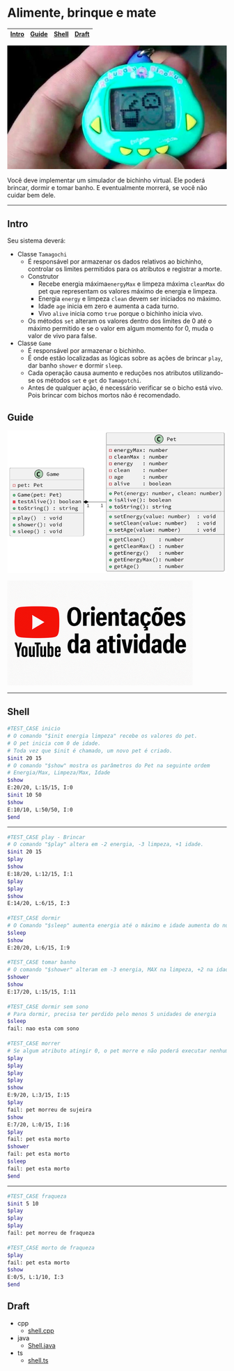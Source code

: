 # Alimente, brinque e mate

<!-- toch -->
[Intro](#intro) | [Guide](#guide) | [Shell](#shell) | [Draft](#draft)
-- | -- | -- | --
<!-- toch -->

![cover](cover.jpg)

Você deve implementar um simulador de bichinho virtual. Ele poderá brincar, dormir e tomar banho. E eventualmente morrerá, se você não cuidar bem dele.

***

## Intro

Seu sistema deverá:

- Classe `Tamagochi`
  - É responsável por armazenar os dados relativos ao bichinho, controlar os limites permitidos para os atributos e registrar a morte.
  - Construtor
    - Recebe energia máxima`energyMax` e limpeza máxima `cleanMax` do pet que representam os valores máximo de energia e limpeza.
    - Energia `energy` e limpeza `clean` devem ser iniciados no máximo.
    - Idade `age` inicia em zero e aumenta a cada turno.
    - Vivo `alive` inicia como `true` porque o bichinho inicia vivo.
  - Os métodos `set` alteram os valores dentro dos limites de 0 até o máximo permitido e se o valor em algum momento for 0, muda o valor de vivo para false.
- Classe `Game`
  - É responsável por armazenar o bichinho.
  - É onde estão localizadas as lógicas sobre as ações de brincar `play`, dar banho `shower` e dormir `sleep`.
  - Cada operação causa aumento e reduções nos atributos utilizando-se os métodos `set` e `get` do `Tamagotchi`.
  - Antes de qualquer ação, é necessário verificar se o bicho está vivo. Pois brincar com bichos mortos não é recomendado.

## Guide

![diagrama](diagrama.png)

[![youtube icon](../youguide.png)](https://youtu.be/VRW3_JuNwkA?si=827by8nZURcc2AuM)

***

## Shell

```bash
#TEST_CASE inicio
# O comando "$init energia limpeza" recebe os valores do pet.
# O pet inicia com 0 de idade.
# Toda vez que $init é chamado, um novo pet é criado.
$init 20 15
# O comando "$show" mostra os parâmetros do Pet na seguinte ordem
# Energia/Max, Limpeza/Max, Idade
$show
E:20/20, L:15/15, I:0
$init 10 50
$show
E:10/10, L:50/50, I:0
$end
```

***

```bash
#TEST_CASE play - Brincar 
# O comando "$play" altera em -2 energia, -3 limpeza, +1 idade.
$init 20 15
$play
$show
E:18/20, L:12/15, I:1
$play
$play
$show
E:14/20, L:6/15, I:3

#TEST_CASE dormir
# O Comando "$sleep" aumenta energia até o máximo e idade aumenta do número de turnos que o pet dormiu.
$sleep
$show
E:20/20, L:6/15, I:9

#TEST_CASE tomar banho
# O comando "$shower" alteram em -3 energia, MAX na limpeza, +2 na idade.
$shower
$show
E:17/20, L:15/15, I:11

#TEST_CASE dormir sem sono
# Para dormir, precisa ter perdido pelo menos 5 unidades de energia
$sleep
fail: nao esta com sono

#TEST_CASE morrer
# Se algum atributo atingir 0, o pet morre e não poderá executar nenhuma ação
$play
$play
$play
$play
$show
E:9/20, L:3/15, I:15
$play
fail: pet morreu de sujeira
$show
E:7/20, L:0/15, I:16
$play
fail: pet esta morto
$shower
fail: pet esta morto
$sleep
fail: pet esta morto
$end
```

***

```bash
#TEST_CASE fraqueza
$init 5 10
$play
$play
$play
fail: pet morreu de fraqueza

#TEST_CASE morto de fraqueza
$play
fail: pet esta morto
$show
E:0/5, L:1/10, I:3
$end
```

## Draft

<!-- links .cache/draft -->
- cpp
  - [shell.cpp](.cache/draft/cpp/shell.cpp)
- java
  - [Shell.java](.cache/draft/java/Shell.java)
- ts
  - [shell.ts](.cache/draft/ts/shell.ts)
<!-- links -->
